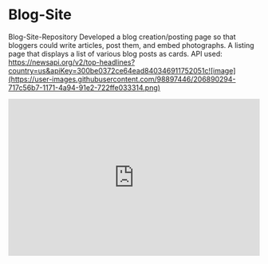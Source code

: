 # Blog-Site
 Blog-Site-Repository
 Developed a blog creation/posting page so that bloggers could write articles, post them, and embed photographs. A listing page that displays a list of various blog posts as cards.
 API used: https://newsapi.org/v2/top-headlines?country=us&apiKey=300be0372ce64ead840346911752051c![image](https://user-images.githubusercontent.com/98897446/206890294-717c56b7-1171-4a94-91e2-722ffe033314.png)

 
 <div style="position: relative; padding-bottom: 62.5%; height: 0;"><iframe src="https://www.loom.com/embed/b6efdb65bc744246af374a4f8741bcb9" frameborder="0" webkitallowfullscreen mozallowfullscreen allowfullscreen style="position: absolute; top: 0; left: 0; width: 100%; height: 100%;"></iframe></div>
 
